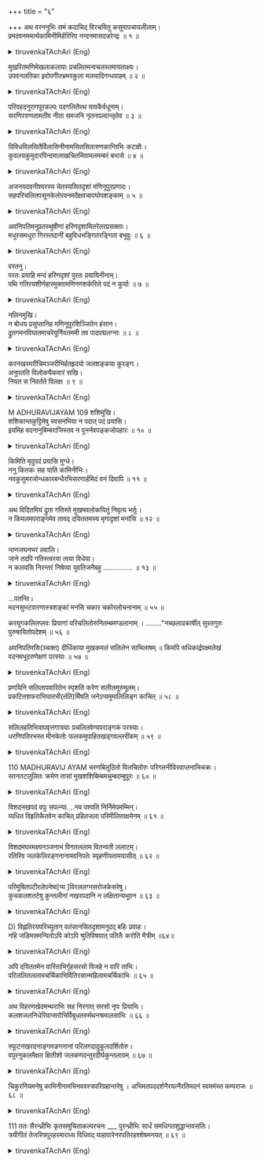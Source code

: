+++
title = "६"

+++
अथ वरननुभिः समं कदाचिद् विरचयितु कसुमापचायलीलाम्।  
प्रमदवनममर्त्यकामिनीमिर्हरिरिव नन्दनमासदन्नरेन्द्रः ॥ १ ॥  


<details><summary>tiruvenkaTAchAri (Eng)</summary>

1. Like Indra always attended by celestial nymphs, the king with his ladies moved to his pleasure garden which resembled Nandana, to gather flowers.  

</details>


मुखरितमणिमेखलाकलापाः प्रचलितमन्वचलस्तमायताक्ष्यः।  
उपवनलतिका इवोपगीतभ्रमरकुला मलयादिगन्धवाहम् ॥ २ ॥   


<details><summary>tiruvenkaTAchAri (Eng)</summary>

2. The ladies followed the king as he began to move to the garden, with their jewelled girdles sound ing. The sight of it was like a line of humming bees moving in the wake of the southern gale.  

</details>

परिवहदनुरागपूरकल्पः पदगलितैरथ यावकैर्वधूनाम्।  
सरणिररुणतामतीव नीता समजनि नृतनपल्वान्तृतेव ॥ ३ ॥  


<details><summary>tiruvenkaTAchAri (Eng)</summary>

3. The path which the ladies took was lined with red lac-dye dripping from their feet, and it seemed as if a cover of tender leaves was being laid on the ground.  

</details>


विविधविलसितैर्विलासिनीनामसितसितारुणकान्तिभिः कटाक्षैः।  
कुवलयकुमुदारविन्दमालाखचितमिवामलमम्बरं बभासे ॥ ४ ॥  


<details><summary>tiruvenkaTAchAri (Eng)</summary>

4. The giances of ladies, radiating blue, white and red hues, seemed to line the sky with blue lilies, white lilies and red lotuses.  

</details>


अजनयदवनीश्वरस्य चेतस्यसितदृशां मणिनूपुरप्रणादः।  
सहपरिचलितपसूनकेतोरवनमदैक्षवचापघोपशङ्काम् ॥ ५ ॥  


<details><summary>tiruvenkaTAchAri (Eng)</summary>

5. The sounds of jewelled anklets of ladies, as they seli on the king's ears, produced the impression in his mind, that it might be the noise of the stringing of Cupid's bow.  

</details>


अवनिपतिमनुप्रतस्थुषीणां हरिणदृशामितरेतरप्रसक्ताः।  
मधुरसमधुरा गिरस्तदानीं बहुविधभङ्गितरङ्गिता बभूवुः ॥ ६ ॥  


<details><summary>tiruvenkaTAchAri (Eng)</summary>

6. Mutual conversations held by the ladies, as they followed the king, were heard in varying notes of sweetness.  

</details>


वरतनु।  
परतः प्रयाहि मन्दं हरिणदृशां पुरतः प्रयायिनीनाम्।  
पथि गतिरयशीर्णहारमुक्तामणिगणशर्करिले पदं न कुर्याः ॥ ७ ॥  


<details><summary>tiruvenkaTAchAri (Eng)</summary>

7. "Oh ye beautiful friend, go slowly after the rest lest you injure your feet by treading on the pearls dropped down on the way from their broken garlands."  

</details>


नलिनमुखि।  
न बोधय प्रसुप्तानिह मणिनूपुरशिञ्जितेन हंसान।  
द्रुतगमनविघातमाचरेयुर्नियतममी तव पादपद्मलग्नाः ॥ ८ ॥  


<details><summary>tiruvenkaTAchAri (Eng)</summary>

8. “Don't you wake up, oh ye lotus-faced, the sleeping swans, with the sound of your jewelled anklets. If you do, they would crowd round your feet mistaking the same for lotuses and thus cause obstruction to your speedy going.”

</details>


करनखरमरीचिमञ्जरीभिर्हतहृदयो जलशङ्कया कुरङ्गः।  
अनुपतति विलोकयैकवारं सखि।  
नियत स निवर्तते विलक्षः ॥ ९ ॥  


<details><summary>tiruvenkaTAchAri (Eng)</summary>

9. “Look you here, friend, this thirsty deer which eagerly approaches you mistaking the brilliance radiat ing from your finger-nails for water, will surely move away in shame, once the mistake is found out.”  

</details>


M ADHURAVIJAYAM
109
शशिमुखि।  
शशिकान्तकुट्टिमेषु स्वसनभिया न पदात् पदं प्रयासि।  
इयमिह वदनानुबिम्बराजिस्तव न पुनर्नवपङ्कजोपहारः ॥ १० ॥  


<details><summary>tiruvenkaTAchAri (Eng)</summary>

10. “You, moon-faced dear, move not a step lest you knock against the moon-stone wall. But the reflec tion of your lotus-like face has already entered it."  

</details>


किमिति मृदुपदं प्रयासि मुग्धे।  
ननु कितकः सह याति कामिनीभिः।  
नवकुसुमरजोन्धकारबन्धैरभिसरणार्हमिदं वनं दिवापि ॥ ११ ॥  


<details><summary>tiruvenkaTAchAri (Eng)</summary>

11. "Oh, my foolish friend, why do you walk so slow? You don't seem to realise that your roguish lover will exploit this to court the company of other women. For, this pleasure-forest, darkish with such thick dust of fresh flowers, is eminently filted for secret meeting even in day time.  

</details>


अथ विदितमियं द्रुता गतिस्ते मुखमवलोकयितुं निवृत्य भर्तुः।  
न किमलमपराङ्गमेव तावद् दयिततमस्य मृगादृशां मनांसि ॥ १२ ॥  


<details><summary>tiruvenkaTAchAri (Eng)</summary>

12. "Oh friend, I know you walk very fast so that you may overtake your lover in order to look back and see his face. But you don't seeni to realise that women in their minds have the lover's face always in front of them!  

</details>


न्तनजघनभरं तवालि।  
जाने तदपि गतिस्त्वरया त्वया विधेया।  
न कलयसि निरन्तरं निषेव्या युवतिजनैबहु ............... ॥ १३ ॥  


<details><summary>tiruvenkaTAchAri (Eng)</summary>

13. "I know you could not walk fast because of your burdensome breasts. But, friend, walk fast you must.” (Slökā incomplete, Shlokas 14 to 56 missing.).*  

</details>


...पतन्ति।  
मदनसुभटवारणास्त्रशङ्कां मनसि चकार चकोरलोचनानाम् ॥ ५५ ॥  

करयुगकलितप्लवः प्रियाणां परिचलितोरुनितम्बमण्डलानाम् ।
........"नच्छलादकार्षीत् सुरतगुरुः पुरुषायितोपदेशम् ॥ ५६ ॥  

अवनिपतिरसि(ञ्चक्त) दीर्धिकाया मुखकमलं सलिलेन साभिलाषम् ॥ किमपि सधिकार्द्रपक्ष्मलेखं वदनमभूदरुणेक्षणं परस्याः ॥ ५७ ॥  


<details><summary>tiruvenkaTAchAri (Eng)</summary>

57. The king splashed water on a lotus in the pleasure lake. And this made a lady cast on him angry looks of jealousy, the fringes of her eye-lashes wet with tears.  

</details>


प्रणयिनि सलिलापवारितेन स्पृशति करेण सलीलमूरुमूलम्।  
प्रकटितशफराभिघातभी(तंति)र्मिषति जनेऽप्यमुमालिलिङ्ग काचित् ॥ ५८ ॥  


<details><summary>tiruvenkaTAchAri (Eng)</summary>

58. As the king touched nicely the upper part of a lady's thigh underneath the water, she feigned fish bite and embraced her lover even when her companions were looking on.

</details>


सलिलहतिभियापवृत्तगात्रयाः प्रचलितवेण्यपराङ्गकं परस्याः।  
धरणिपतिरभस्त मीनकेतोः फलकमुपाहितखड्गवल्लरींकम् ॥ ५९ ॥  


<details><summary>tiruvenkaTAchAri (Eng)</summary>

59. Another lady, afraid of being struck with splashes of water, abruptly turned, her braid of hair falling in front. The king cast longing glances on it, as if it were Cupid's slab with his sword placed on it.  

</details>


110
MADHURAVIJ AYAM चरणबिलुठितो विलचितोरुः परिगतनीविरवाप्तनाभिचक्रः।  
स्तनतटलुलितः क्रमेण तासां मुखशशिबिम्बमचुम्बदम्बुपूरः ॥ ६० ॥  


<details><summary>tiruvenkaTAchAri (Eng)</summary>

60. The sheet of water first touched the feet, then the thighs, then the cloth, then the waist and then the breasts of beautiful ladies as they slowly descended it.  

</details>


विशदनखपदं वपुः सपत्न्या....नव पश्यति निर्निमेपमम्मिन्।  
व्यधित विहृतिकैतवेन काचित् प्रहितजला परिमीलिताक्षमेनम् ॥ ६१ ॥  


<details><summary>tiruvenkaTAchAri (Eng)</summary>

61. À lady blinded the king by splashing water, as if in sport, against his eyes when the other ladies turned to look at the nail marks on the person of her rival.  

</details>


विशदमघरमक्ष्यनञ्जनाभं विगतललाम वितन्वती ललाटम्।  
रतिरिव जलकेलिरङ्गनानामवनिपतेः स्पृहणीयतामयासीत् ॥ ६२ ॥  


<details><summary>tiruvenkaTAchAri (Eng)</summary>

62. Sporting in the waters made the ladies look as if they had just had their sexual satisfaction. Their lips were colour-free, their eyes devoid of collyrium and their foreheads without their decorating mark. And such a sight pleased the king immensely.  

</details>


परिमुषितपटीरलेपनेष्व[प्य ]विरललग्नसरोजकेसरेषु।  
कुचकलशतटेषु कुन्तलीनां नखरपदानि न लक्षितान्यभूवन ॥ ६३ ॥  


<details><summary>tiruvenkaTAchAri (Eng)</summary>

63. From the breasts of Kuntala ladies sandal paste was washed away; and the cover of lotus-dust which took its place effectively concealed all nail marks on them.  

</details>


D)
विह्नतिरयपरिच्युतान् वतंसानसितदृशामनुदद् बहिः प्रवाहः।  
नहि जडिमसमन्वितोऽपि कोऽपि श्रुतिविषयात् पतितैः करोति मैत्रीम् ॥६४॥


<details><summary>tiruvenkaTAchAri (Eng)</summary>

64. The current of water floated away the wreaths that had dropped from the śrutis (ears) of ladies. Which man, however ignorant, (also cold) make friend ship of one who had fallen from the path of śruti (Vedic injunction)?

</details>


अपि दयिततमेन वारिताभिर्गृहसरसो विजहे न वारि ताभिः।  
परिललितललामचर्चिकाभिर्वितिरसान्महिलामचर्चिकाभिः ॥ ६५ ॥  


<details><summary>tiruvenkaTAchAri (Eng)</summary>

65. Though their royal lover asked them to stop, his ladies had no mind to do so, as they were very much attracted by the love of sport; and so they did not leave the pleasure lake though its water had completely washed away their decorative marks.

</details>


अथ विहरणखेदमन्थराभिः सह निरगात् सरसो नृपः प्रियाभिः।  
कलशजलनिधेरिवाप्सरोभिर्विबुधतरुर्मथनश्रमालसाभिः ॥ ६६ ॥  


<details><summary>tiruvenkaTAchAri (Eng)</summary>

66. Then, at last, tired of sport, they came out; the king started (home) with them; he then resembled the Kalpaka Vỉkṣa moving from the milky ocean in company of water nymphs fatigued with the tossings in churning  

</details>


स्फूटनखरदनाङ्गमङगनानां परिलगदादुकूलदर्शितोरु।  
वपुरनुकलमैक्षत क्षितीशो जलकणदन्तुरदीर्घकुन्तलाग्रम् ॥ ६७ ॥  


<details><summary>tiruvenkaTAchAri (Eng)</summary>

67. The king was delighted to look at his beloved ones as they emerged out of the lake, with nail marks on their persons distinctly visible, with their thighs revealed through the waving cover of wet clothing, and water particles dripping from their long braids of hair.  

</details>


चिकुरनियमनेषु कामिनीनामभिनववस्त्रपरिग्रहान्तरेषु ।
अभिमतपददर्शनैरयत्नैरतिमदनं स्वममंस्त कम्पराजः ॥ ६८ ॥  


<details><summary>tiruvenkaTAchAri (Eng)</summary>

68. King Kampaņa thought himself more fortu nate than even Cupid, as he feasted his eyes on the person of his ladies between tying their hair and wear ing fresh dress.  

</details>



111
ततः सैरन्ध्रीभिः कृतसमुचिताकल्परचनः ___ पुरन्ध्रीभिः सार्धं समधिगतशुद्धान्तवसतिः।  
त्रयीगीतं तेजस्त्रिपुरहरमाराध्य विधिवद्
याहापारेनरपतिरहश्शेषमनयत् ॥ ६९ ॥  


<details><summary>tiruvenkaTAchAri (Eng)</summary>

69. Then, dressing maids put his royai garments on him, and he left his harem; and after offering due worship to Śiva, whose glory is sung by Vedas, attended to duties of state for the rest of the day.  

</details>


